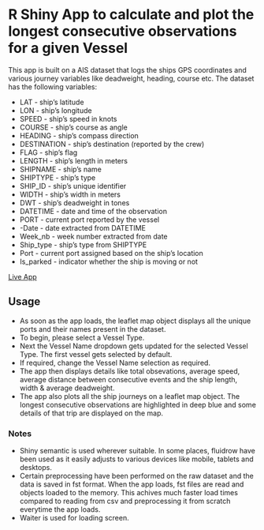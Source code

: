 # R Shiny App to calculate and plot the longest consecutive observations for a given Vessel
This app is built on a AIS dataset that logs the ships GPS coordinates and various journey variables like deadweight, heading, course etc. The dataset has the following variables:

- LAT - ship’s latitude
- LON - ship’s longitude
- SPEED - ship’s speed in knots
- COURSE - ship’s course as angle
- HEADING - ship’s compass direction
- DESTINATION - ship’s destination (reported by the crew)
- FLAG - ship’s flag
- LENGTH - ship’s length in meters
- SHIPNAME - ship’s name
- SHIPTYPE - ship’s type
- SHIP_ID - ship’s unique identifier
- WIDTH - ship’s width in meters
- DWT - ship’s deadweight in tones
- DATETIME - date and time of the observation
- PORT - current port reported by the vessel
- -Date - date extracted from DATETIME
- Week_nb - week number extracted from date
- Ship_type - ship’s type from SHIPTYPE
- Port - current port assigned based on the ship’s location
- Is_parked - indicator whether the ship is moving or not 

[Live App](https://anirbanshaw24.shinyapps.io/appsilon_ships/)

## Usage
- As soon as the app loads, the leaflet map object displays all the unique ports and their names present in the dataset. 
- To begin, please select a Vessel Type.
- Next the Vessel Name dropdown gets updated for the selected Vessel Type. The first vessel gets selected by default.
- If required, change the Vessel Name selection as required.
- The app then displays details like total obsevations, average speed, average distance between consecutive events and the ship length, width & average deadweight.
- The app also plots all the ship journeys on a leaflet map object. The longest consecutive observations are highlighted in deep blue and some details of that trip are displayed on the map.

### Notes
- Shiny semantic is used wherever suitable. In some places, fluidrow have been used as it easily adjusts to various devices like mobile, tablets and desktops.
- Certain preprocessing have been performed on the raw dataset and the data is saved in fst format. When the app loads, fst files are read and objects loaded to the memory. This achives much faster load times compared to reading from csv and preprocessing it from scratch everytime the app loads.
- Waiter is used for loading screen.